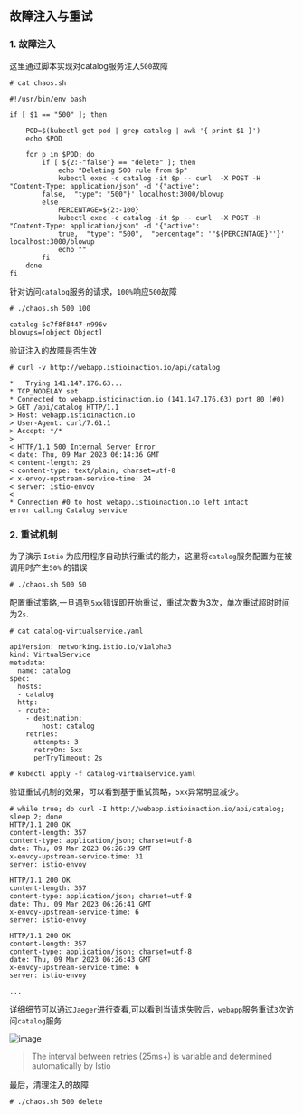 ## 故障注入与重试

### 1. 故障注入

这里通过脚本实现对catalog服务注入`500`故障

```
# cat chaos.sh

#!/usr/bin/env bash

if [ $1 == "500" ]; then

    POD=$(kubectl get pod | grep catalog | awk '{ print $1 }')
    echo $POD

    for p in $POD; do
        if [ ${2:-"false"} == "delete" ]; then
            echo "Deleting 500 rule from $p"
            kubectl exec -c catalog -it $p -- curl  -X POST -H "Content-Type: application/json" -d '{"active":
        false,  "type": "500"}' localhost:3000/blowup
        else
            PERCENTAGE=${2:-100}
            kubectl exec -c catalog -it $p -- curl  -X POST -H "Content-Type: application/json" -d '{"active":
            true,  "type": "500",  "percentage": '"${PERCENTAGE}"'}' localhost:3000/blowup
            echo ""
        fi
    done
fi
```

针对访问`catalog`服务的请求，`100%`响应`500`故障

```
# ./chaos.sh 500 100

catalog-5c7f8f8447-n996v
blowups=[object Object]
```

验证注入的故障是否生效

```
# curl -v http://webapp.istioinaction.io/api/catalog

*   Trying 141.147.176.63...
* TCP_NODELAY set
* Connected to webapp.istioinaction.io (141.147.176.63) port 80 (#0)
> GET /api/catalog HTTP/1.1
> Host: webapp.istioinaction.io
> User-Agent: curl/7.61.1
> Accept: */*
>
< HTTP/1.1 500 Internal Server Error
< date: Thu, 09 Mar 2023 06:14:36 GMT
< content-length: 29
< content-type: text/plain; charset=utf-8
< x-envoy-upstream-service-time: 24
< server: istio-envoy
<
* Connection #0 to host webapp.istioinaction.io left intact
error calling Catalog service

```

### 2. 重试机制

为了演示 `Istio` 为应用程序自动执行重试的能力，这里将`catalog`服务配置为在被调用时产生`50%` 的错误

```
# ./chaos.sh 500 50
```

配置重试策略,一旦遇到`5xx`错误即开始重试，重试次数为3次，单次重试超时时间为2`s`.

```
# cat catalog-virtualservice.yaml

apiVersion: networking.istio.io/v1alpha3
kind: VirtualService
metadata:
  name: catalog
spec:
  hosts:
  - catalog
  http:
  - route:
    - destination:
        host: catalog
    retries:
      attempts: 3
      retryOn: 5xx
      perTryTimeout: 2s

# kubectl apply -f catalog-virtualservice.yaml
```

验证重试机制的效果，可以看到基于重试策略，`5xx`异常明显减少。

```
# while true; do curl -I http://webapp.istioinaction.io/api/catalog; sleep 2; done
HTTP/1.1 200 OK
content-length: 357
content-type: application/json; charset=utf-8
date: Thu, 09 Mar 2023 06:26:39 GMT
x-envoy-upstream-service-time: 31
server: istio-envoy

HTTP/1.1 200 OK
content-length: 357
content-type: application/json; charset=utf-8
date: Thu, 09 Mar 2023 06:26:41 GMT
x-envoy-upstream-service-time: 6
server: istio-envoy

HTTP/1.1 200 OK
content-length: 357
content-type: application/json; charset=utf-8
date: Thu, 09 Mar 2023 06:26:43 GMT
x-envoy-upstream-service-time: 6
server: istio-envoy

...
```

详细细节可以通过`Jaeger`进行查看,可以看到当请求失败后，`webapp`服务重试`3`次访问`catalog`服务

![image](https://user-images.githubusercontent.com/4653664/223945297-35a47fbc-40cb-4176-9598-96fddd8bb9e3.png)

> The interval between retries (25ms+) is variable and determined automatically by Istio

最后，清理注入的故障

```
# ./chaos.sh 500 delete
```

